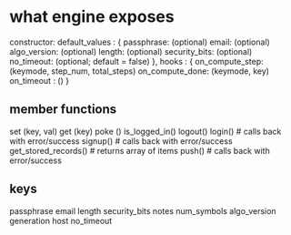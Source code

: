 
what engine exposes
=================== 
constructor:
  default_values : {
    passphrase:       (optional)
    email:            (optional)
    algo_version:     (optional)
    length:           (optional)
    security_bits:    (optional)
    no_timeout:       (optional; default = false)
  },
  hooks : {
    on_compute_step:  (keymode, step_num, total_steps)
    on_compute_done:  (keymode, key)
    on_timeout     :  ()
  }


member functions
----------------
set  (key, val)
get  (key)
poke ()
is_logged_in()
logout()
login()            # calls back with error/success 
signup()           # calls back with error/success
get_stored_records() # returns array of items
push()             # calls back with error/success


keys
-----------------
 passphrase
 email
 length
 security_bits
 notes
 num_symbols
 algo_version
 generation
 host
 no_timeout



